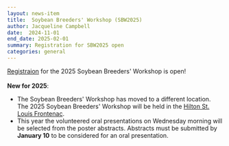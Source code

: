 ```yaml
---
layout: news-item
title:  Soybean Breeders' Workshop (SBW2025)
author: Jacqueline Campbell
date:  2024-11-01
end_date: 2025-02-01
summary: Registration for SBW2025 open
categories: general    
---
```


<p><a href="/community/sbw/registraton.html">Registraion</a> for the 2025 Soybean Breeders' Workshop is open!
<br>
<br>
<b>New for 2025</b>:
<ul class="uk-list">
    <li>The Soybean Breeders' Workshop has moved to a different location. The 2025 Soybean Breeders' Workshop will be held in the <a href="https://www.hilton.com/en/hotels/stlfhhf-hilton-st-louis-frontenac/?SEO_id=GMB-AMER-HH-STLFHHF&y_source=1_MTIyMDc4Ni03MTUtbG9jYXRpb24ud2Vic2l0ZQ%3D%3D" target="_blank">Hilton St. Louis Frontenac</a>.<br></li>
    <li>This year the volunteered oral presentations on Wednesday morning will be selected from the poster abstracts. Abstracts must be submitted by <b>January 10</b> to be considered for an oral presentation.</li>
</ul>
</p>
